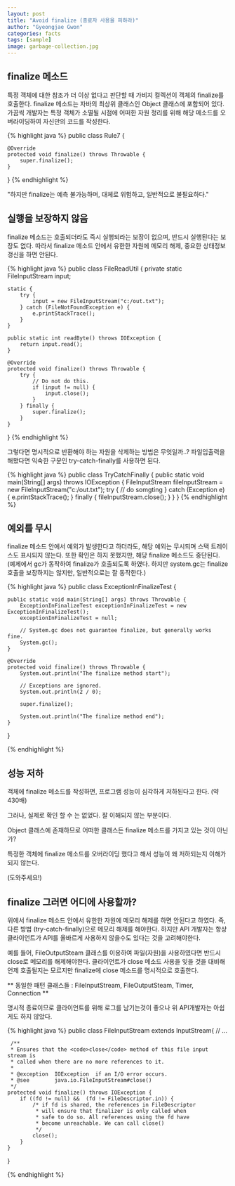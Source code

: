 ```yaml
---
layout: post
title: "Avoid finalize (종료자 사용을 피하라)"
author: "Gyeongjae Gwon"
categories: facts
tags: [sample]
image: garbage-collection.jpg
---
```


## finalize 메소드

특정 객체에 대한 참조가 더 이상 없다고 판단할 때 가비지 컬렉션이 객체의 finalize를 호출한다.
finalize 메소드는 자바의 최상위 클래스인 Object 클래스에 포함되어 있다. 
가끔씩 개발자는 특정 객체가 소멸될 시점에 어떠한 자원 정리를 위해 해당 메소드를 오버라이딩하여 자신만의 코드를 작성한다.


{% highlight java %}
public class Rule7 {

	@Override
	protected void finalize() throws Throwable {
		super.finalize();
	}
}
{% endhighlight %}

<div class="post_caption">"하지만 finalize는 예측 불가능하며, 대체로 위험하고, 일반적으로 불필요하다."</div>


## 실행을 보장하지 않음

finalize 메소드는 호출되더라도 즉시 실행되라는 보장이 없으며, 반드시 실행된다는 보장도 없다.
따라서 finalize 메소드 안에서 유한한 자원에 메모리 해제, 중요한 상태정보 갱신을 하면 안된다.

{% highlight java %}
public class FileReadUtil {
	private static FileInputStream input;

	static {
		try {
			input = new FileInputStream("c:/out.txt");
		} catch (FileNotFoundException e) {
			e.printStackTrace();
		}
	}

	public static int readByte() throws IOException {
		return input.read();
	}

	@Override
	protected void finalize() throws Throwable {
		try {
			// Do not do this.
			if (input != null) {
				input.close();
			}
		} finally {
			super.finalize();
		}
	}

}
{% endhighlight %}

그렇다면 명시적으로 반환해야 하는 자원을 삭제하는 방법은 무엇일까..?
파일입출력을 해봤다면 익숙한 구문인 try-catch-finally를 사용하면 된다.

{% highlight java %}
public class TryCatchFinally {
	public static void main(String[] args) throws IOException {
		FileInputStream fileInputStream = new FileInputStream("c:/out.txt");
		try {
			// do somgting
		} catch (Exception e) {
			e.printStackTrace();
		} finally {
			fileInputStream.close();
		}
	}
}
{% endhighlight %}


## 예외를 무시

finalize 메소드 안에서 예외가 발생한다고 하더라도, 해당 예외는 무시되며 스택 트레이스도 표시되지 않는다.
또한 확인은 하지 못했지만, 해당 finalize 메소드도 중단된다.
(예제에서 gc가 동작하여 finalize가 호출되도록 하였다. 하지만 system.gc는 finalize 호출을 보장하지는 않지만, 일반적으로는 잘 동작한다.)

{% highlight java %}
public class ExceptionInFinalizeTest {

	public static void main(String[] args) throws Throwable {
		ExceptionInFinalizeTest exceptionInFinalizeTest = new ExceptionInFinalizeTest();
		exceptionInFinalizeTest = null;

		// System.gc does not guarantee finalize, but generally works fine.
		System.gc();
	}

	@Override
	protected void finalize() throws Throwable {
		System.out.println("The finalize method start");

		// Exceptions are ignored.
		System.out.println(2 / 0);

		super.finalize();

		System.out.println("The finalize method end");
	}
}

{% endhighlight %}


## 성능 저하

객체에 finalize 메소드를 작성하면, 프로그램 성능이 심각하게 저하된다고 한다. (약 430배)

그러나, 실제로 확인 할 수 는 없었다. 잘 이해되지 않는 부분이다.
 
Object 클래스에 존재하므로 어떠한 클래스든 finalize 메소드를 가지고 있는 것이 아닌가?

특정한 객체에 finalize 메소드를 오버라이딩 했다고 해서 성능이 왜 저하되는지 이해가 되지 않는다. 

(도와주세요!)



## finalize 그러면 어디에 사용할까?

위에서 finalize 메소드 안에서 유한한 자원에 메모리 해제를 하면 안된다고 하였다. 즉, 다른 방법 (try-catch-finally)으로 메모리 해제를 해야한다.
하지만 API 개발자는 항상 클라이언트가 API를 올바르게 사용하지 않을수도 있다는 것을 고려해야한다.

예를 들어, FileOutputSteam 클래스를 이용하여 파일(자원)을 사용하였다면 반드시 close로 메모리를 해제해야한다.
클라이언트가 close 메소드 사용을 잊을 것을 대비해 언제 호출될지는 모르지만 finalize에 close 메소드를 명시적으로 호출한다.

** 동일한 패턴 클래스들 : FileInputStream, FileOutputSteam, Timer, Connection **

명시적 종료이므로 클라이언트를 위해 로그를 남기는것이 좋으나 위 API개발자는 아쉽게도 하지 않았다.

{% highlight java %}
public class FileInputStream extends InputStream{
	// ...
	
	 /**
     * Ensures that the <code>close</code> method of this file input stream is
     * called when there are no more references to it.
     *
     * @exception  IOException  if an I/O error occurs.
     * @see        java.io.FileInputStream#close()
     */
    protected void finalize() throws IOException {
        if ((fd != null) &&  (fd != FileDescriptor.in)) {
            /* if fd is shared, the references in FileDescriptor
             * will ensure that finalizer is only called when
             * safe to do so. All references using the fd have
             * become unreachable. We can call close()
             */
            close();
        }
    }
}
	
{% endhighlight %}
